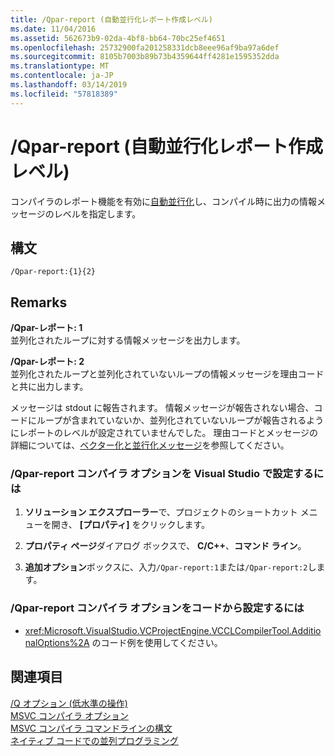 ```yaml
---
title: /Qpar-report (自動並行化レポート作成レベル)
ms.date: 11/04/2016
ms.assetid: 562673b9-02da-4bf8-bb64-70bc25ef4651
ms.openlocfilehash: 25732900fa201258331dcb8eee96af9ba97a6def
ms.sourcegitcommit: 8105b7003b89b73b4359644ff4281e1595352dda
ms.translationtype: MT
ms.contentlocale: ja-JP
ms.lasthandoff: 03/14/2019
ms.locfileid: "57818389"
---
```

# <a name="qpar-report-auto-parallelizer-reporting-level"></a>/Qpar-report (自動並行化レポート作成レベル)

コンパイラのレポート機能を有効に[自動並行化](../../parallel/auto-parallelization-and-auto-vectorization.md)し、コンパイル時に出力の情報メッセージのレベルを指定します。

## <a name="syntax"></a>構文

```
/Qpar-report:{1}{2}
```

## <a name="remarks"></a>Remarks

**/Qpar-レポート: 1**<br/>
並列化されたループに対する情報メッセージを出力します。

**/Qpar-レポート: 2**<br/>
並列化されたループと並列化されていないループの情報メッセージを理由コードと共に出力します。

メッセージは stdout に報告されます。 情報メッセージが報告されない場合、コードにループが含まれていないか、並列化されていないループが報告されるようにレポートのレベルが設定されていませんでした。 理由コードとメッセージの詳細については、[ベクター化と並行化メッセージ](../../error-messages/tool-errors/vectorizer-and-parallelizer-messages.md)を参照してください。

### <a name="to-set-the-qpar-report-compiler-option-in-visual-studio"></a>/Qpar-report コンパイラ オプションを Visual Studio で設定するには

1. **ソリューション エクスプローラー**で、プロジェクトのショートカット メニューを開き、 **[プロパティ]** をクリックします。

1. **プロパティ ページ**ダイアログ ボックスで、 **C/C++**、**コマンド ライン**。

1. **追加オプション**ボックスに、入力`/Qpar-report:1`または`/Qpar-report:2`します。

### <a name="to-set-the-qpar-report-compiler-option-programmatically"></a>/Qpar-report コンパイラ オプションをコードから設定するには

- <xref:Microsoft.VisualStudio.VCProjectEngine.VCCLCompilerTool.AdditionalOptions%2A> のコード例を使用してください。

## <a name="see-also"></a>関連項目

[/Q オプション (低水準の操作)](q-options-low-level-operations.md)<br/>
[MSVC コンパイラ オプション](compiler-options.md)<br/>
[MSVC コンパイラ コマンドラインの構文](compiler-command-line-syntax.md)<br/>
[ネイティブ コードでの並列プログラミング](https://blogs.msdn.microsoft.com/nativeconcurrency/2012/04/12/auto-vectorizer-in-visual-studio-2012-overview/)
